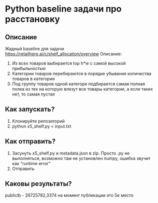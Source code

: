 # Python baseline задачи про расстановку

## Описание
Жадный baseline для задачи https://retailhero.ai/c/shelf_allocation/overview
Описание:
1. Из всех товаров выбирается top h\*w с самой высокой прибыльностью
2. Категории товаров перебираются в порядке убывания количества товаров в категории
3. Под группу товаров одной категори подбирается самая полная полка из тех на которую влезут все товары категории, а если таких нет, то самая пустая

## Как запускать?
1. Клонируйте репозиторий
2. python x5_shelf.py < input.txt

## Как отправить?
1. Засунуть x5_shelf.py и metadata.json в zip. Просто .py не выполняться, возможно там не установлен numpy, ошибка звучит как "runtime error"
2. Отправить

## Каковы результаты?

publiclb - 26725782,3374 на момент публикации это 5е место